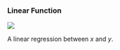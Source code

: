 
### Linear Function


![](../_ml/diagrams/linear_regression.png)

A linear regression between ${x}$ and ${y}$.


